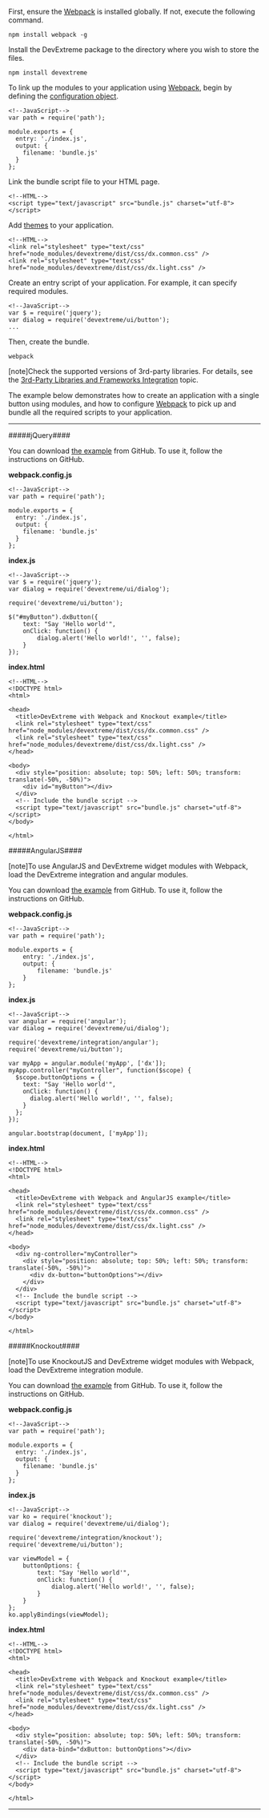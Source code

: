 First, ensure the [Webpack](https://webpack.github.io/docs) is installed globally. If not, execute the following command. 

    npm install webpack -g

Install the DevExtreme package to the directory where you wish to store the files.  

    npm install devextreme

To link up the modules to your application using [Webpack](https://webpack.github.io/docs), begin by defining the [configuration object](https://webpack.github.io/docs/configuration.html).

    <!--JavaScript-->
    var path = require('path');

    module.exports = {
      entry: './index.js',
      output: {
        filename: 'bundle.js'
      }
    };

Link the bundle script file to your HTML page. 

    <!--HTML-->
    <script type="text/javascript" src="bundle.js" charset="utf-8"></script>

Add [themes](/concepts/60%20Themes/10%20Predefined%20Themes '/Documentation/Guide/Themes/Predefined_Themes/') to your application.  

    <!--HTML-->
    <link rel="stylesheet" type="text/css" href="node_modules/devextreme/dist/css/dx.common.css" />
    <link rel="stylesheet" type="text/css" href="node_modules/devextreme/dist/css/dx.light.css" />

Create an entry script of your application. For example, it can specify required modules.  

    <!--JavaScript-->
    var $ = require('jquery');
    var dialog = require('devextreme/ui/button');
    ...

Then, create the bundle.

    webpack

[note]Check the supported versions of 3rd-party libraries. For details, see the [3rd-Party Libraries and Frameworks Integration](/concepts/Common/08%203rd-Party%20Libraries%20and%20Frameworks%20Integration '/Documentation/Guide/Common/3rd-Party_Libraries_and_Frameworks_Integration/') topic.

The example below demonstrates how to create an application with a single button using modules, and how to configure [Webpack](https://webpack.github.io/docs) to pick up and bundle all the required scripts to your application.  

---
#####jQuery####

You can download [the example](https://github.com/DevExpress/devextreme-examples/tree/17_1/webpack-jquery) from GitHub. To use it, follow the instructions on GitHub. 

**webpack.config.js**

    <!--JavaScript-->
    var path = require('path');

    module.exports = {
      entry: './index.js',
      output: {
        filename: 'bundle.js'
      }
    };

**index.js**

    <!--JavaScript-->
    var $ = require('jquery');
    var dialog = require('devextreme/ui/dialog');

    require('devextreme/ui/button');

    $("#myButton").dxButton({
        text: "Say 'Hello world'",
        onClick: function() {
            dialog.alert('Hello world!', '', false);
        }
    });

**index.html**

    <!--HTML-->
    <!DOCTYPE html>
    <html>

    <head>
      <title>DevExtreme with Webpack and Knockout example</title>
      <link rel="stylesheet" type="text/css" href="node_modules/devextreme/dist/css/dx.common.css" />
      <link rel="stylesheet" type="text/css" href="node_modules/devextreme/dist/css/dx.light.css" />
    </head>

    <body>
      <div style="position: absolute; top: 50%; left: 50%; transform: translate(-50%, -50%)">
        <div id="myButton"></div>
      </div>
      <!-- Include the bundle script -->
      <script type="text/javascript" src="bundle.js" charset="utf-8"></script>
    </body>

    </html>


#####AngularJS####

[note]To use AngularJS and DevExtreme widget modules with Webpack, load the DevExtreme integration and angular modules.  

You can download [the example](https://github.com/DevExpress/devextreme-examples/tree/17_1/webpack-angularjs) from GitHub. To use it, follow the instructions on GitHub.

**webpack.config.js**  

    <!--JavaScript-->
    var path = require('path');

    module.exports = {
        entry: './index.js',
        output: {
            filename: 'bundle.js'
        }
    };

**index.js**

    <!--JavaScript-->
    var angular = require('angular');
    var dialog = require('devextreme/ui/dialog');

    require('devextreme/integration/angular');
    require('devextreme/ui/button');

    var myApp = angular.module('myApp', ['dx']);
    myApp.controller("myController", function($scope) {
      $scope.buttonOptions = {
        text: "Say 'Hello world'",
        onClick: function() {
          dialog.alert('Hello world!', '', false);
        }
      };
    });

    angular.bootstrap(document, ['myApp']);

**index.html**

    <!--HTML-->
    <!DOCTYPE html>
    <html>

    <head>
      <title>DevExtreme with Webpack and AngularJS example</title>
      <link rel="stylesheet" type="text/css" href="node_modules/devextreme/dist/css/dx.common.css" />
      <link rel="stylesheet" type="text/css" href="node_modules/devextreme/dist/css/dx.light.css" />
    </head>

    <body>
      <div ng-controller="myController">
        <div style="position: absolute; top: 50%; left: 50%; transform: translate(-50%, -50%)">
          <div dx-button="buttonOptions"></div>
        </div>
      </div>
      <!-- Include the bundle script -->
      <script type="text/javascript" src="bundle.js" charset="utf-8"></script>
    </body>

    </html>


#####Knockout####

[note]To use KnockoutJS and DevExtreme widget modules with Webpack, load the DevExtreme integration module.  

You can download [the example](https://github.com/DevExpress/devextreme-examples/tree/17_1/webpack-knockout) from GitHub. To use it, follow the instructions on GitHub.

**webpack.config.js**

    <!--JavaScript-->
    var path = require('path');

    module.exports = {
      entry: './index.js',
      output: {
        filename: 'bundle.js'
      }
    };

**index.js**

    <!--JavaScript-->
    var ko = require('knockout');
    var dialog = require('devextreme/ui/dialog');

    require('devextreme/integration/knockout');
    require('devextreme/ui/button');

    var viewModel = {
        buttonOptions: {
            text: "Say 'Hello world'",
            onClick: function() {
                dialog.alert('Hello world!', '', false);
            }
        }
    };
    ko.applyBindings(viewModel);

**index.html**

    <!--HTML-->
    <!DOCTYPE html>
    <html>

    <head>
      <title>DevExtreme with Webpack and Knockout example</title>
      <link rel="stylesheet" type="text/css" href="node_modules/devextreme/dist/css/dx.common.css" />
      <link rel="stylesheet" type="text/css" href="node_modules/devextreme/dist/css/dx.light.css" />
    </head>

    <body>
      <div style="position: absolute; top: 50%; left: 50%; transform: translate(-50%, -50%)">
        <div data-bind="dxButton: buttonOptions"></div>
      </div>
      <!-- Include the bundle script -->
      <script type="text/javascript" src="bundle.js" charset="utf-8"></script>
    </body>

    </html>

---
